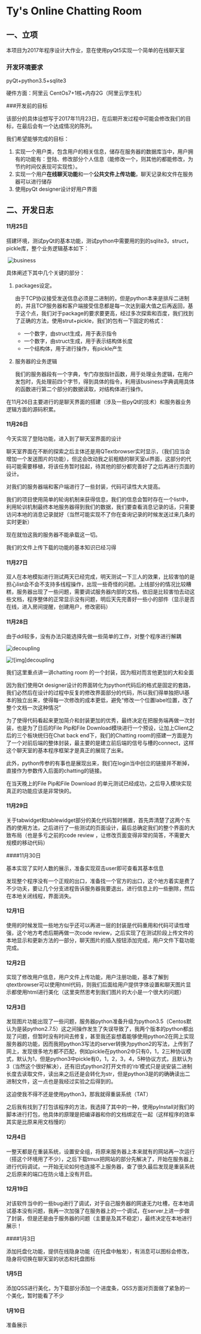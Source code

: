 # Ty's Online Chatting Room

## 一、立项

本项目为2017年程序设计大作业，意在使用pyQt5实现一个简单的在线聊天室

### 开发环境要求



pyQt+python3.5+sqlite3

硬件方面：阿里云 CentOs7+1核+内存2G（阿里云学生机）

###开发前的目标

该部分的具体设想写于2017年11月23日，在后期开发过程中可能会修改我们的目标，在最后会有一个达成情况的陈列。

我们希望能够完成的目标：

1. 实现一个用户类，包含用户的相关信息，储存在服务器的数据库当中，用户拥有的功能有：登陆、修改部分个人信息（能修改一个，则其他的都能修改，为节约时间仅表现可实现性）。
2. 实现一个用户**在线聊天功能**和一个**公共文件上传功能**，聊天记录和文件在服务器可以进行储存
3. 使用pyQt designer设计好用户界面

## 二、开发日志

#### 11月25日

搭建环境，测试pyQt的基本功能，测试python中需要用的到的sqlite3，struct，pickle库，整个业务逻辑基本如下：

​	![business](business.jpg)

具体阐述下其中几个关键的部分：

1. packages设定。

   由于TCP协议接受发送信息必须是二进制的，但是python本来是排斥二进制的，并且TCP服务器和客户端接受信息都是每一次达到最大值之后再返回，基于这个点，我们对于package的要求要更高，经过多次探索和百度，我们找到了正确的方法，使用strut+pickle，我们的包有一下固定的格式：

   - 一个数字，由struct生成，用于表示指令
   - 一个数字，由struct生成，用于表示结构体长度
   - 一个结构体，用于进行操作，有pickle产生

2. 服务器的业务逻辑

   我们的服务器段有一个字典，专门存放指针函数，用于处理业务逻辑，在用户发包时，先处理前四个字节，得到具体的指令，利用该business字典调用具体的函数进行第二个部分的数据读取，对结构体进行操作。

在11月26日主要进行的是聊天界面的搭建（涉及一些pyQt的技术）和服务器业务逻辑方面的源码积累。

#### 11月26日

今天实现了登陆功能，进入到了聊天室界面的设计

聊天室界面在不断的探索之后主体还是用QTextbrowser实时显示，（我们应当会增加一个发送图片的功能），但这会改动我之前粗糙的聊天室ui界面，这部分的代码可能需要移植，将该任务暂时挂起，待其他的部分都完善好了之后再进行页面的设计。

对我们的服务器端和客户端进行了一些封装，代码可读性大大提高。

我们的项目使用简单的轮询机制来获得信息，我们的信息会暂时存在一个list中，利用轮训机制最终本地服务器得到我们的数据，我们要查看消息记录的话，只需要访问本地的消息记录就好（当然可能实现不了你在查询记录的时候发送过来几条的实时更新）

现在就怕这我的服务器不能承载这一切。

我们的文件上传下载的功能的基本知识已经习得 

#### 11月27日

双人在本地模拟进行测试两天已经完成，明天测试一下三人的效果，比较害怕的是担心list会不会不支持多线程操作，出现一些奇怪的问题。上线部分的情况比较糟糕，服务器出现了一些问题，需要调试服务器内部的文档，依旧是比较害怕去动这些文档，程序整体的正常显示没有问题，明后天先完善好一些小的部件（显示是否在线，进入房间提醒，创建用户，修改密码）

#### 11月28日

由于ddl较多，没有办法只能选择先做一些简单的工作，对整个程序进行解耦

![decoupling](decoupling.jpg)

![![img]decoupling](decoupling2.jpg)

我们这里重点讲一讲chatting room 的一个封装，因为相对而言他更加的大和全面

因为我们使用Qt designer设计的界面转化为python代码后的格式是固定的套路，我们必然后在设计的过程中反复的修改界面部分的代码，所以我们得单独把UI基本的独立出来，使得每一次修改的成本更低，避免“修改一个位置label位置，改了整个文档一次这种情况”

为了使得代码看起来更加简介和封装更加的优秀，最终决定在把服务端再做一次封装，也是为了日后的File Pip和File Download模块进行一个预设，让加上Client之后的三个板块统归在Chat back end下，我们的Chatting room的搭建一方面是为了一个对前后端的整体封装，最主要的是建立前后端的信号与槽的connect，这样这个聊天室的基本程序框架才是真正的展现了出来。

此外，python传参的有事也是展现出来，我们在login当中创立的链接并不断掉，直接作为参数传入后面的chatting的链接。

在当天晚上的File Pip和File Download 的单元测试已经成功，之后导入模块实现真正的功能应该是非常快的。

#### 11月29日

关于tabwidget和tablewidget部分的美化代码暂时搁置，首先弄清楚了这两个东西的使用方法，之后进行了一些测试的页面设计，最后总确定我们的整个界面的大致布局（也是多亏之前的code review ，让修改页面变得非常的简答，不需要大规模的移动代码）

####11月30日

基本实现了实时人数的展示，准备实现双击user即可查看其基本信息

发现整个程序没有一个正规的出口，准备找一个官方的出口，这个地方着实是费了不少功夫，要让几个分支进程告诉服务器我要退出，进行信息上的一些删除，然后在本地关闭线程，界面消失。

#### 12月1日

使用的时候发现一些地方似乎还可以再进一层的封装是代码重用和代码可读性增强，这个地方考虑后期再做一次code review，之后实现了在测试阶段上传文件的本地显示和更新方法的一部分，聊天图片的插入按钮添加完成，用户文件下载功能完成。

#### 12月2日

实现了修改用户信息，用户文件上传功能，用户注册功能，基本了解到qtextbrowser可以使用html代码，则我们后面给用户提供字体设置和聊天图片显示都使用html进行美化（这里突然思考到我们图片的大小是一个很大的问题）

#### 12月3日

发现图片功能出现了一些问题，服务器python准备升级为python3.5（Centos默认为是装python2.7.5）这之间操作发生了失误导致了，我两个版本的python都出现了问题，但暂时没有时间去修复，甚至我还妄想着能够使用python2在网上实现服务器的功能，因而我把python3写法的server转换为python2的写法，上传到了网上，发现很多地方都不匹配，例如pickle在python2中只有0，1，2三种协议模式，默认为1，但是python3中pickle有0，1，2，3，4，5种协议方式，且默认为3（当然这个很好解决），还有旧式python2打开文件的‘rb’模式只是说安装二进制长度去读取文件，读出来之后还是会转化为str，但是python3是的的确确读出二进制文件，这一点也是我经过实验之后得到的。

这迫使我不得不还是使用python3，那我就得重装系统（TAT）

之后我有找到了打包该程序的方法，我选择了其中的一种，使用pyInstall对我们的脚本进行打包，他具体的原理是把编译器和你的文档绑定在一起（这样程序的效率其实是比原来用文档慢的）

#### 12月4日

一整天都是在重装系统，设置安全组，将原来服务器上本来就有的网站再一次运行（搭这个环境用了不少），之后下载tmux把网站的部分先解决了，开始在服务器上进行代码调试，一开始无论如何也连接不上服务器，查了很久最后发现是重装系统之后原来的端口在防火墙上没有开启。

#### 12月19日

对该软件当中的一些bug进行了调试，对于自己服务器的网速无力吐槽，在本地调试基本没有问题，我再一次加强了在服务器上的一个调试，在server上进一步做了封装，但是还是由于服务器的问题（主要是及其不稳定），最终决定在本地进行展示！

####1月3日

添加托盘化功能，提供在线隐身功能（在托盘中触发），有消息可以图标会修改，隐身将切换在聊天室的状态和托盘图标

#### 1月5日

添加QSS进行美化，为下载部分添加一个进度条，QSS方面对页面做了紧急的一个美化，暂时能看了不少

#### 1月10日

准备展示